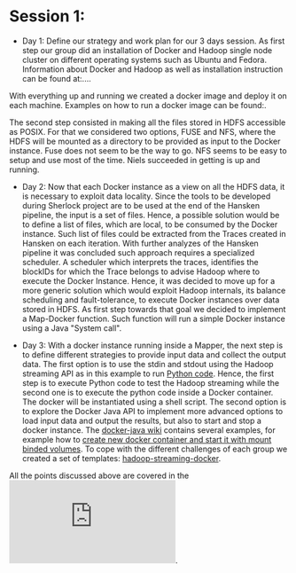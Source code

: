 Session 1:
==========

* Day 1: Define our strategy and work plan for our 3 days session. As first step our group did an installation
of Docker and Hadoop single node cluster on different operating systems such as Ubuntu and Fedora. Information
about Docker and Hadoop as well as installation instruction can be found at:....

With everything up and running we created a docker image and deploy it on each machine. Examples on how to run
a docker image can be found:.

The second step consisted in making all the files stored in HDFS accessible as POSIX. For that we considered
two options, FUSE and NFS, where the HDFS will be mounted as a directory to be provided as input to the Docker instance.
Fuse does not seem to be the way to go. NFS seems to be easy to setup and use most of the time. Niels succeeded
in getting is up and running.

* Day 2: Now that each Docker instance as a view on all the HDFS data, it is necessary to exploit data locality.
Since the tools to be developed during Sherlock project are to be used at the end of the Hansken pipeline, the
input is a set of files. Hence, a possible solution would be to define a list of files, which are local, to be
consumed by the Docker instance. Such list of files could be extracted from the Traces created in Hansken on
each iteration. 
With further analyzes of the Hansken pipeline it was concluded such approach requires a specialized scheduler.
A scheduler which interprets the traces, identifies the blockIDs for which the Trace belongs to advise Hadoop where
to execute the Docker Instance.
Hence, it was decided to move up for a more generic solution which would exploit Hadoop internals, its balance
scheduling and fault-tolerance, to execute Docker instances over data stored in HDFS. As first step towards that
goal we decided to implement a Map-Docker function. Such function will run a simple Docker instance using a Java
"System call".

* Day 3: With a docker instance running inside a Mapper, the next step is to define different strategies to
provide input data and collect the output data. The first option is to use the stdin and stdout using the Hadoop
streaming API as in this example to run [Python code](http://www.michael-noll.com/tutorials/writing-an-hadoop-mapreduce-program-in-python/).
Hence, the first step is to execute Python code to test the Hadoop streaming while the second one is to execute
the python code inside a Docker container. The docker will be instantiated using a shell script.
The second option is to explore the Docker Java API to implement more advanced options to load input data and
output the results, but also to start and stop a docker instance. The [docker-java wiki](https://github.com/docker-java/docker-java/wiki)
contains several examples, for example how to
[create new docker container and start it with mount binded volumes](https://github.com/docker-java/docker-java/wiki#create-new-docker-container-and-start-it-with-mount-binded-volumes).
To cope with the different challenges of each group we created a set of templates: [hadoop-streaming-docker](https://github.com/nlesc-sherlock/hadoop-streaming-docker).

All the points discussed above are covered in the ![Sherlock architecture](https://github.com/nlesc-sherlock/data_tools_integration/blob/master/docs/diagrams/architecture/architecture.pdf).
